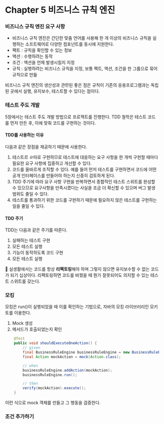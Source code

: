 # Chapter 5 비즈니스 규칙 엔진



### 비즈니스 규칙 엔진 요구 사항

- 비즈니스 규칙 엔진은 간단한 맞춤 언어를 사용해 한 개 이상의 비즈니스 규칙을 실행하는 소프트웨어로 다양한 컴포넌트를 동시에 지원한다.
- 팩트 : 규칙을 확인할 수 있는 정보
- 액션 : 수행하려는 동작
- 조건 : 액션을 언제 발생시킬지 지정
- 규칙 : 실행하려는 비즈니스 규칙을 지정, 보통 팩트, 액션, 조건을 한 그룹으로 묶어 규칙으로 만듦



비즈니스 규칙 엔진의 생산성과 관련된 좋은 점은 규칙이 기존의 응용프로그램과는 독립된 곳에서 실행, 유지보수, 테스트할 수 있다는 점이다.



### 테스트 주도 개발

5장에서는 테스트 주도 개발 방법으로 프로젝트를 진행한다. TDD 철학은 테스트 코드를 먼저 만든 후, 이에 맞춰 코드를 구현하는 것이다.



#### TDD를 사용하는 이유

다음과 같은 장점을 제공하기 때문에 사용한다.

1. 테스트르 ㄹ따로 구현하므로 테스트에 대응하는 요구 사항을 한 개씩 구현할 때마다 필요한 요구 사항에 집중하고 개선할 수 있다.
2. 코드를 올바르게 조직할 수 있다. 예를 들어 먼저 테스트를 구현하면서 코드에 어떤 공개 인터페이스를 만들어야 하는지 신중히 검토하게 된다.
3. TDD 주기에 따라 요구 사항 구현을 반복하면서 종합적인 테스트 스위트를 완성할 수 있으므로 요구사항을 만족시켰다는 사실을 조금 더 확신할 수 있으며 버그 발생 범위도 줄일 수 있다.
4. 테스트를 통과하기 위한 코드를 구현하기 때문에 필요하지 않은 테스트를 구현하는 일을 줄일 수 있다.



#### TDD 주기

TDD는 다음과 같은 주기를 따른다.

1. 실패하는 테스트 구현
2. 모든 테스트 실행
3. 기능이 동작하도록 코드 구현
4. 모든 테스트 실행



🚩 실생활에서는 코드를 항상 **리펙토링**해야 하며 그렇지 않으면 유지보수할 수 없는 코드가 되기 십상이다. 리펙토링하면 코드를 바꿨을 때 뭔가 잘못되어도 의지할 수 있는 테스트 스위트를 갖는다.





### 모킹

모킹은 run()이 실행되었을 때 이를 확인하는 기법으로, 자바의 모킹 라이브러리인 모키토를 이용한다.

1. Mock 생성
2. 메서드가 호출되었는지 확인



```java
	@Test
    public void shouldExecuteOneAction() {
        // given
        final BusinessRuleEngine businessRuleEngine = new BusinessRuleEngine();
        final Action mockAction = mock(Action.class);

        // when
        businessRuleEngine.addAction(mockAction);
        businessRuleEngine.run();

        // then
        verify(mockAction).execute();
    }
```

이런 식으로 mock 객체를 만들고 그 행동을 검증한다.



### 조건 추가하기



